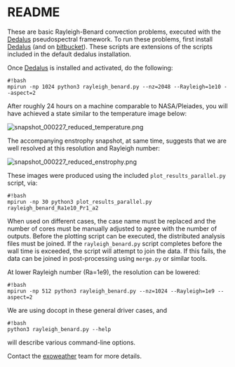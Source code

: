 # README #

These are basic Rayleigh-Benard convection problems, executed
with the [Dedalus](http://dedalus-project.org) pseudospectral
framework.  To run these problems, first install
[Dedalus](http://dedalus-project.org/) (and on
[bitbucket](https://bitbucket.org/dedalus-project/dedalus)).
These scripts are extensions of the scripts included in the default dedalus installation.


Once [Dedalus](http://dedalus-project.org/) is installed and activated, do the following:
```
#!bash
mpirun -np 1024 python3 rayleigh_benard.py --nz=2048 --Rayleigh=1e10 --aspect=2
```
After roughly 24 hours on a machine comparable to NASA/Pleiades, you will have achieved a state similar to the temperature image below:

![snapshot_000227_reduced_temperature.png](https://bitbucket.org/repo/jjgd8z/images/4120742230-snapshot_000227_reduced_temperature.png)

The accompanying enstrophy snapshot, at same time, suggests that we are well resolved at this resolution and Rayleigh number:

![snapshot_000227_reduced_enstrophy.png](https://bitbucket.org/repo/jjgd8z/images/1823301896-snapshot_000227_reduced_enstrophy.png)

These images were produced using the included `plot_results_parallel.py` script, via:
```
#!bash
mpirun -np 30 python3 plot_results_parallel.py rayleigh_benard_Ra1e10_Pr1_a2
```
When used on different cases, the case name must be replaced and the number of cores must be manually adjusted to agree with the number of outputs.  Before the plotting script can be executed, the distributed analysis files must be joined.  If the `rayleigh_benard.py` script completes before the wall time is exceeded, the script will attempt to join the data.  If this fails, the data can be joined in post-processing using `merge.py` or similar tools.

At lower Rayleigh number (Ra=1e9), the resolution can be lowered:
```
#!bash
mpirun -np 512 python3 rayleigh_benard.py --nz=1024 --Rayleigh=1e9 --aspect=2
```

We are using docopt in these general driver cases, and
```
#!bash
python3 rayleigh_benard.py --help
```
will describe various command-line options.

Contact the [exoweather](http://exoweather.org/) team for more details.
